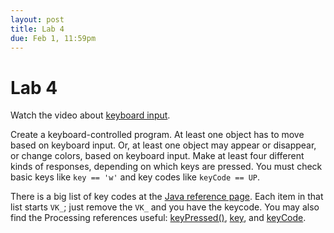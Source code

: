 ```yaml
---
layout: post
title: Lab 4
due: Feb 1, 11:59pm
---
```


# Lab 4

Watch the video about
[keyboard input](/videos/2013-01-26-video-keyboard-input-1.html).

Create a keyboard-controlled program. At least one object has to move
based on keyboard input. Or, at least one object may appear or
disappear, or change colors, based on keyboard input. Make at least
four different kinds of responses, depending on which keys are
pressed. You must check basic keys like `key == 'w'` and key codes
like `keyCode == UP`.

There is a big list of key codes at the
[Java reference page](http://docs.oracle.com/javase/6/docs/api/java/awt/event/KeyEvent.html). Each
item in that list starts `VK_`; just remove the `VK_` and you have the
keycode. You may also find the Processing references useful:
[keyPressed()](http://processing.org/reference/keyPressed_.html),
[key](http://processing.org/reference/key.html), and
[keyCode](http://processing.org/reference/keyCode.html).

